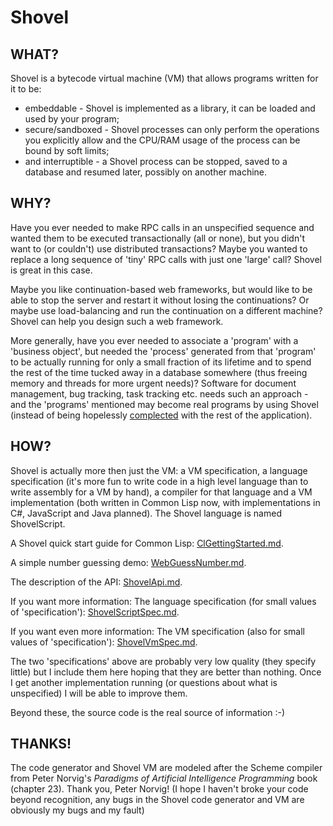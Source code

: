<!-- -*- markdown -*- -->

# Shovel

## WHAT?

Shovel is a bytecode virtual machine (VM) that allows programs written
for it to be:

 * embeddable - Shovel is implemented as a library, it can be loaded
   and used by your program;
 * secure/sandboxed - Shovel processes can only perform the operations
   you explicitly allow and the CPU/RAM usage of the process can be
   bound by soft limits;
 * and interruptible - a Shovel process can be stopped, saved to a
   database and resumed later, possibly on another machine.
   
## WHY?

Have you ever needed to make RPC calls in an unspecified sequence and
wanted them to be executed transactionally (all or none), but you
didn't want to (or couldn't) use distributed transactions?  Maybe you
wanted to replace a long sequence of 'tiny' RPC calls with just one
'large' call? Shovel is great in this case.

Maybe you like continuation-based web frameworks, but would like to be
able to stop the server and restart it without losing the
continuations? Or maybe use load-balancing and run the continuation on
a different machine? Shovel can help you design such a web framework.

More generally, have you ever needed to associate a 'program' with a
'business object', but needed the 'process' generated from that
'program' to be actually running for only a small fraction of its
lifetime and to spend the rest of the time tucked away in a database
somewhere (thus freeing memory and threads for more urgent needs)?
Software for document management, bug tracking, task tracking
etc. needs such an approach - and the 'programs' mentioned may become
real programs by using Shovel (instead of being hopelessly
[complected](http://www.infoq.com/presentations/Simple-Made-Easy) with
the rest of the application).

## HOW?

Shovel is actually more then just the VM: a VM specification, a
language specification (it's more fun to write code in a high level
language than to write assembly for a VM by hand), a compiler for that
language and a VM implementation (both written in Common Lisp now,
with implementations in C#, JavaScript and Java planned). The Shovel
language is named ShovelScript.

A Shovel quick start guide for Common Lisp:
[ClGettingStarted.md](ClGettingStarted.md).

A simple number guessing demo: [WebGuessNumber.md](WebGuessNumber.md).

The description of the API: [ShovelApi.md](ShovelApi.md).

If you want more information: The language specification (for small
values of 'specification'): [ShovelScriptSpec.md](ShovelScriptSpec.md).

If you want even more information: The VM specification (also for
small values of 'specification'): [ShovelVmSpec.md](ShovelVmSpec.md).

The two 'specifications' above are probably very low quality (they
specify little) but I include them here hoping that they are better
than nothing. Once I get another implementation running (or questions
about what is unspecified) I will be able to improve them.

Beyond these, the source code is the real source of information :-)

## THANKS!

The code generator and Shovel VM are modeled after the Scheme compiler
from Peter Norvig's *Paradigms of Artificial Intelligence Programming*
book (chapter 23). Thank you, Peter Norvig! (I hope I haven't broke
your code beyond recognition, any bugs in the Shovel code generator
and VM are obviously my bugs and my fault)


